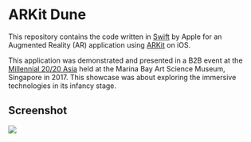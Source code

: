 # ARKit Dune

This repository contains the code written in [Swift](https://developer.apple.com/swift/) by Apple for an Augmented Reality (AR) application using [ARKit](https://developer.apple.com/augmented-reality/arkit/) on iOS. 

This application was demonstrated and presented in a B2B event at the [Millennial 20/20 Asia](https://www.eventnook.com/event/millennial2020asiapacific2017) held at the Marina Bay Art Science Museum, Singapore in 2017. This showcase was about exploring the immersive technologies in its infancy stage.

## Screenshot

![](assets/ARKitDune.PNG)
